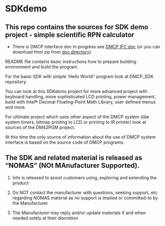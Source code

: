# SDKdemo


## This repo contains the sources for SDK demo project - simple scientific RPN calculator

- There is DMCP interface doc in progress see [DMCP IFC doc](http://technical.swissmicros.com/dmcp/doc/DMCP-ifc-html/) (or
you can download html zip from [doc directory](http://technical.swissmicros.com/dmcp/doc/)).


README file contains basic instructions how to prepare building environment and build the program.

For the basic SDK with simple 'Hello World!' program look at DMCP_SDK repository.

You can look at this SDKdemo project for more advanced project with
keyboard handling, more sophisticated LCD printing, power management, build with Intel® Decimal
Floating-Point Math Library, user defined menus and more.

For ultimate project which uses other aspect of the DMCP system (like system timers, bitmap printing
to LCD or printing to IR printer) look at sources of the DM42PGM project.

At this time the only source of information about the use of DMCP system interface is based on
the source code of DMCP programs.

## The SDK and related material is released as “NOMAS”  (NOt MAnufacturer Supported).

1. Info is released to assist customers using, exploring and extending the product

1. Do NOT contact the manufacturer with questions, seeking support, etc. regarding NOMAS material as no support is implied or committed-to by the Manufacturer

1. The Manufacturer may reply and/or update materials if and when needed solely at their discretion
